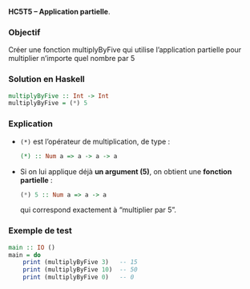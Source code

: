 **HC5T5 – Application partielle**.

### Objectif

Créer une fonction multiplyByFive qui utilise l’application partielle
pour multiplier n’importe quel nombre par 5

###  Solution en Haskell

```haskell
multiplyByFive :: Int -> Int
multiplyByFive = (*) 5
```


###  Explication

* `(*)` est l’opérateur de multiplication, de type :

  ```haskell
  (*) :: Num a => a -> a -> a
  ```
* Si on lui applique déjà **un argument (5)**, on obtient une **fonction partielle** :

  ```haskell
  (*) 5 :: Num a => a -> a
  ```

  qui correspond exactement à “multiplier par 5”.


###  Exemple de test

```haskell
main :: IO ()
main = do
    print (multiplyByFive 3)   -- 15
    print (multiplyByFive 10)  -- 50
    print (multiplyByFive 0)   -- 0
```
